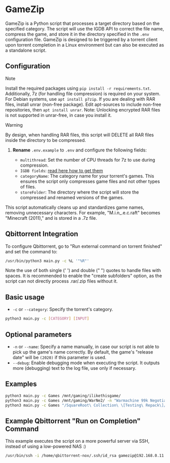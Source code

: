 # GameZip

GameZip is a Python script that processes a target directory based on the specified category.
The script will use the IGDB API to correct the file name, compress the game, and store it in the directory specified in the `.env` configuration file.
GameZip is designed to be triggered by a torrent client upon torrent completion in a Linux environment but can also be executed as a standalone script.

## Configuration

> [!NOTE]
> Install the required packages using `pip install -r requirements.txt`. 
> Additionally, 7z (for handling file compression) is required on your system. For Debian systems, use `apt install p7zip`. If you are dealing with RAR files, install unrar (non-free package). Edit apt-sources to include non-free repositories, then `apt install unrar`. Note: Unlocking encrypted RAR files is not supported in unrar-free, in case you install it.

> [!WARNING]
> By design, when handling RAR files, this script will DELETE all RAR files inside the directory to be compressed.

1. **Rename** `.env.example` to `.env` and configure the following fields:

    - `multithread`: Set the number of CPU threads for 7z to use during compression.
    - `IGDB fields`: [read here how to get them](https://api-docs.igdb.com/#account-creation)
    - `categoryName`: The category name for your torrent's games. This ensures the script only compresses game files and not other types of files.
    - `storeFolder`: The directory where the script will store the compressed and renamed versions of the games.

This script automatically cleans up and standardizes game names, removing unnecessary characters. For example, "M.i.n_.e.c.raft" becomes "Minecraft (2011)," and is stored in a .7z file.

## Qbittorrent Integration

To configure Qbittorrent, go to "Run external command on torrent finished" and set the command to:

```bash
/usr/bin/python3 main.py -c %L '"%R"'
```

Note the use of both single (' ') and double (" ") quotes to handle files with spaces. It is recommended to enable the "create subfolders" option, as the script can not directly process .rar/.zip files without it.

## Basic usage

- `-c` or `--category`: Specify the torrent's category.

```bash
python3 main.py -c [CATEGORY] [INPUT]
```

## Optional parameters

- `-n` or `--name`: Specify a name manually, in case our script is not able to pick up the game's name correctly. By default, the game's "release date" will be `(2020)` if this parameter is used.
- `--debug`: Enable debugging mode when executing the script. It outputs more (debugging) text to the log file, use only if necessary.

## Examples

```bash
python3 main.py -c Games /mnt/gaming/ilikethisgame/
python3 main.py -c Games /mnt/gaming/WarNe2/ -n "Warmachine 99k Negotiation Marine 2"
python3 main.py -c Games "/SquareRoot\ Collection\ \[Testing\ Repack\]/"
```

## Example Qbittorrent "Run on Completion" Command

This example executes the script on a more powerful server via SSH, instead of using a low-powered NAS :)

```bash
/usr/bin/ssh -i /home/qbittorrent-nox/.ssh/id_rsa gamezip@192.168.0.11 python3 /gamezip/main.py -c %L '"%R"'
```
